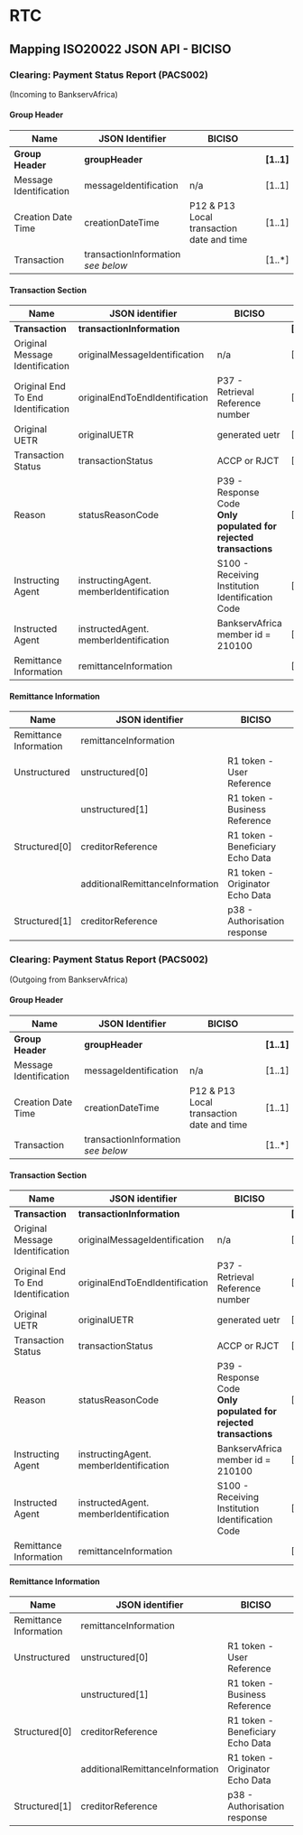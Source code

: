# RTC

## Mapping ISO20022 JSON API - BICISO

### Clearing: Payment Status Report (PACS002)

(Incoming to BankservAfrica)

#### Group Header

Name | JSON  Identifier | BICISO |          |
|-|-|-|-|
**Group Header**    |  **groupHeader**     |          |     **[1..1]**  
Message Identification   |     messageIdentification    | n/a |     [1..1]    |
Creation Date Time             |     creationDateTime    | P12 & P13 Local transaction date and time |     [1..1]    | 
Transaction | transactionInformation<br>*see below* | | [1..*] |  

#### Transaction Section

| Name | JSON  identifier | BICISO | |
|-|-|-|-|
|**Transaction** | **transactionInformation** |      | **[1..*]** |
Original Message Identification   |     originalMessageIdentification    | n/a |     [1..1]    |
Original End To End Identification | originalEndToEndIdentification| P37 - Retrieval Reference number | [1..1]
Original UETR | originalUETR | generated uetr | [1..1]
Transaction Status | transactionStatus | ACCP or RJCT|[1..1]
Reason | statusReasonCode | P39 - Response Code<br>**Only populated for rejected transactions**|[0..1]
Instructing Agent | instructingAgent.<br>memberIdentification | S100 - Receiving Institution Identification Code| [1..1]
Instructed Agent | instructedAgent.<br>memberIdentification | BankservAfrica<br>member id = 210100| [1..1]
Remittance Information | remittanceInformation | | [1..1]

#### Remittance Information

Name | JSON identifier | BICISO | |
|-|-|-|-|
Remittance Information | remittanceInformation ||[1..1]
Unstructured | unstructured[0] |R1 token - User Reference| [0..1]
| | unstructured[1] |R1 token - Business Reference| [0..1]
Structured[0] |creditorReference | R1 token - Beneficiary Echo Data| [0..1]
|| additionalRemittanceInformation | R1 token - Originator Echo Data|[0..1]
Structured[1] | creditorReference | p38 - Authorisation response


### Clearing: Payment Status Report (PACS002)

(Outgoing from BankservAfrica)

#### Group Header

Name | JSON  Identifier | BICISO |          |
|-|-|-|-|
**Group Header** |**groupHeader** |          |     **[1..1]**  
Message Identification   |     messageIdentification    | n/a |     [1..1]    |
Creation Date Time             |     creationDateTime    | P12 & P13 Local transaction date and time |     [1..1]    | 
Transaction | transactionInformation<br>*see below* | | [1..*] |  

#### Transaction Section

| Name | JSON  identifier | BICISO | |
|-|-|-|-|
|**Transaction** | **transactionInformation** |      | **[1..*]** |
Original Message Identification   |     originalMessageIdentification    | n/a  |     [1..1]    |
Original End To End Identification | originalEndToEndIdentification| P37 - Retrieval Reference number | [1..1]
Original UETR | originalUETR | generated uetr | [1..1]
Transaction Status | transactionStatus | ACCP or RJCT|[1..1]
Reason | statusReasonCode | P39 - Response Code<br>**Only populated for rejected transactions**|[0..1]
Instructing Agent | instructingAgent.<br>memberIdentification | BankservAfrica<br>member id = 210100 | [1..1]
Instructed Agent | instructedAgent.<br>memberIdentification |  S100 - Receiving Institution Identification Code| [1..1]
Remittance Information | remittanceInformation | | [1..1]

#### Remittance Information

Name | JSON identifier | BICISO | |
|-|-|-|-|
Remittance Information | remittanceInformation ||[1..1]
Unstructured | unstructured[0] |R1 token - User Reference| [0..1]
| | unstructured[1] |R1 token - Business Reference| [0..1]
Structured[0] |creditorReference | R1 token - Beneficiary Echo Data| [0..1]
|| additionalRemittanceInformation | R1 token - Originator Echo Data|[0..1]
Structured[1] | creditorReference | p38 - Authorisation response
